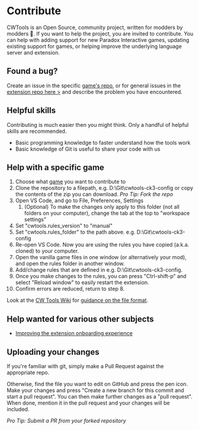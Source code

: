 # Contribute

CWTools is an Open Source, community project, written for modders by modders 🙂. If you want to help the project, you are invited to contribute. You can help with adding support for new Paradox Interactive games, updating existing support for games, or helping improve the underlying language server and extension.

## Found a bug?

Create an issue in the specific [game's repo](./projects), or for general issues in the [extension repo here >](https://github.com/cwtools/cwtools-vscode/issues) and describe the problem you have encountered.

## Helpful skills

Contributing is much easier then you might think. Only a handful of helpful skills are recommended.

* Basic programming knowledge to faster understand how the tools work
* Basic knowledge of Git is useful to share your code with us

## Help with a specific game

1. Choose what [game](./projects) you want to contribute to
2. Clone the repository to a filepath, e.g. D:\Git\cwtools-ck3-config or copy the contents of the zip you can download. *Pro Tip: Fork the repo*
3. Open VS Code, and go to File, Preferences, Settings
    1. (Optional) To make the changes only apply to this folder (not all folders on your computer), change the tab at the top to "workspace settings"
4. Set "cwtools.rules_version" to "manual"
5. Set "cwtools.rules_folder" to the path above. e.g. D:\Git\cwtools-ck3-config
6. Re-open VS Code. Now you are using the rules you have copied (a.k.a. cloned) to your computer.
7. Open the vanilla game files in one window (or alternatively your mod), and open the rules folder in another window.
8. Add/change rules that are defined in e.g. D:\Git\cwtools-ck3-config.
9. Once you make changes to the rules, you can press "Ctrl-shift-p" and select "Reload window" to easily restart the extension.
10. Confirm errors are reduced, return to step 8.

Look at the [CW Tools Wiki](https://github.com/cwtools/cwtools/wiki) for [guidance on the file format](https://github.com/tboby/cwtools/wiki/.cwt-config-file-guidance).

## Help wanted for various other subjects

* [Improving the extension onboarding experience](https://github.com/cwtools/cwtools-vscode/issues/36)

## Uploading your changes
If you're familiar with git, simply make a Pull Request against the appropriate repo.

Otherwise, find the file you want to edit on GitHub and press the pen icon. Make your changes and press "Create a new branch for this commit and start a pull request". You can then make further changes as a "pull request". When done, mention it in the pull request and your changes will be included.

*Pro Tip: Submit a PR from your forked repository*